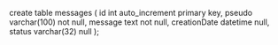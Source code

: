 create table messages (
id int auto_increment primary key,
pseudo varchar(100) not null,
message text not null,
creationDate datetime null,
status varchar(32) null
); 
